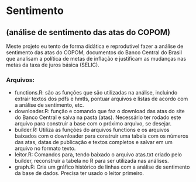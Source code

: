# Sentimento
## (análise de sentimento das atas do COPOM)

Meste projeto eu tento de forma didática e reprodutível fazer a análise de sentimento das atas do COPOM, documentos do Banco Central do Brasil que analisam a política de metas de inflação e justificam as mudanças nas metas da taxa de juros básica (SELIC).

### Arquivos:
* functions.R: são as funções que são utilizadas na análise, incluindo extrair textos dos pdfs e hmtls, pontuar arquivos e listas de acordo com a análise de sentimento, etc.
* downloader.R: função e comando que faz o download das atas do site do Banco Central e salva na pasta (atas). Necessário ter rodado este arquivo para construir a base com o próximo arquivo, se desejar.
* builder.R: Utiliza as funções do arquivos functions e os arquivos baixados com o downloader para construir uma tabela com os números das atas, datas de publicação e textos completos e salvar em um arquivo no formato texto.
* leitor.R: Comandos para, tendo baixado o arquivo atas.txt criado pelo builder, reconstruir a tabela no R para ser utilizada nas análises.
* graph.R: Cria um gráfico histórico de linhas com a análise de sentimento da base de dados. Precisa ter usado o leitor primeiro.
